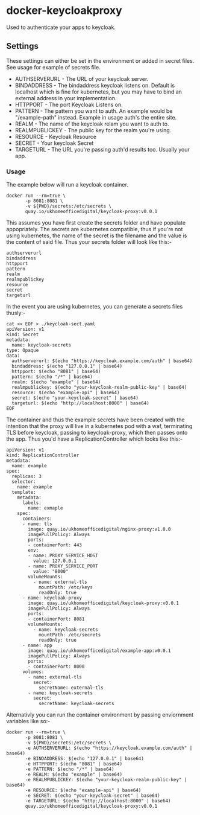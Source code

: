 # docker-keycloakproxy

Used to authenticate your apps to keycloak.

## Settings

These settings can either be set in the environment or added in secret files.  See usage for example of secrets file.

* AUTHSERVERURL - The URL of your keycloak server.
* BINDADDRESS - The bindaddress keycloak listens on.  Default is localhost which is fine for kubernetes, but you may have to bind an external address in your implementation.
* HTTPPORT -  The port Keycloak Listens on.
* PATTERN - The pattern you want to auth.  An example would be "/example-path" instead.  Example in usage auth's the entire site.
* REALM - The name of the keycloak relam you want to auth to.
* REALMPUBLICKEY - The public key for the realm you're using.
* RESOURCE - Keycloak Resource
* SECRET - Your keycloak Secret
* TARGETURL - The URL you're passing auth'd results too.  Usually your app.


### Usage

The example below will run a keycloak container.

```
docker run --rm=true \
       -p 8081:8081 \
       -v ${PWD}/secrets:/etc/secrets \
       quay.io/ukhomeofficedigital/keycloak-proxy:v0.0.1
```

This assumes you have first create the secrets folder and have populate appopriately.  The secrets are kubernetes compatible, thus if you're not using kubernetes, the name of the secret is the filename and the value is the content of said file.  Thus your secrets folder will look like this:-

```
authserverurl
bindaddress
httpport
pattern
realm
realmpublickey
resource
secret
targeturl
```

In the event you are using kubernetes, you can generate a secrets files thusly:-

```
cat << EOF > ./keycloak-sect.yaml
apiVersion: v1
kind: Secret
metadata:
  name: keycloak-secrets
type: Opaque
data:
  authserverurl: $(echo "https://keycloak.example.com/auth" | base64)
  bindaddress: $(echo "127.0.0.1" | base64)
  httpport: $(echo "8081" | base64)
  pattern: $(echo "/*" | base64)
  realm: $(echo "example" | base64)
  realmpublickey: $(echo "your-keycloak-realm-public-key" | base64)
  resource: $(echo "example-api" | base64)
  secret: $(echo "your-keycloak-secret" | base64)
  targeturl: $(echo "http://localhost:8000" | base64)
EOF
```
The container and thus the example secrets have been created with the intention that the proxy will live in a kubernetes pod with a waf, terminating TLS before keycloak, passing to keycloak-proxy, which then passes onto the app.  Thus you'd have a ReplicationController which looks like this:-

```
apiVersion: v1
kind: ReplicationController
metadata:
  name: example
spec:
  replicas: 3
  selector:
    name: example
  template:
    metadata:
      labels:
        name: exmaple
    spec:
      containers:
      - name: tls
        image: quay.io/ukhomeofficedigital/nginx-proxy:v1.0.0
        imagePullPolicy: Always
        ports:
        - containerPort: 443
        env:
        - name: PROXY_SERVICE_HOST
          value: 127.0.0.1
        - name: PROXY_SERVICE_PORT
          value: "8000"
        volumeMounts:
          - name: external-tls
            mountPath: /etc/keys
            readOnly: true
      - name: keycloak-proxy
        image: quay.io/ukhomeofficedigital/keycloak-proxy:v0.0.1
        imagePullPolicy: Always
        ports:
        - containerPort: 8081
        volumeMounts:
          - name: keycloak-secrets
            mountPath: /etc/secrets
            readOnly: true
      - name: app
        image: quay.io/ukhomeofficedigital/example-app:v0.0.1
        imagePullPolicy: Always
        ports:
        - containerPort: 8000
      volumes:
        - name: external-tls
          secret:
            secretName: external-tls
        - name: keycloak-secrets
          secret:
            secretName: keycloak-secrets
```
Alternativly you can run the container environment by passing enviornment variables like so:-

```
docker run --rm=true \
       -p 8081:8081 \
       -v ${PWD}/secrets:/etc/secrets \
       -e AUTHSERVERURL: $(echo "https://keycloak.example.com/auth" | base64)
       -e BINDADDRESS: $(echo "127.0.0.1" | base64)
       -e HTTPPORT: $(echo "8081" | base64)
       -e PATTERN: $(echo "/*" | base64)
       -e REALM: $(echo "example" | base64)
       -e REALMPUBLICKEY: $(echo "your-keycloak-realm-public-key" | base64)
       -e RESOURCE: $(echo "example-api" | base64)
       -e SECRET: $(echo "your-keycloak-secret" | base64)
       -e TARGETURL: $(echo "http://localhost:8000" | base64)
       quay.io/ukhomeofficedigital/keycloak-proxy:v0.0.1
```

